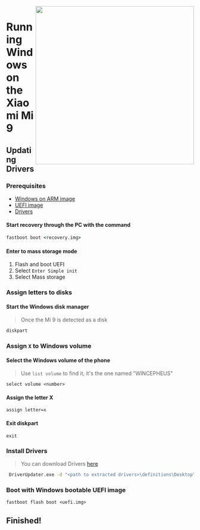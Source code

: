 <img align="right" src="https://github.com/woacepheus/Port-Windows-11-Xiaomi-Mi-9/blob/main/cepheus.png" width="425">


# Running Windows on the Xiaomi Mi 9

## Updating Drivers

### Prerequisites


- [Windows on ARM image](https://uupdump.net/)
- [UEFI image](https://github.com/woacepheus/Port-Windows-11-Xiaomi-Mi-9/releases/download/1.1/samsung.img)
- [Drivers](https://github.com/woacepheus/XiaoMi9-Drivers)

#### Start recovery through the PC with the command

```cmd
fastboot boot <recovery.img>
```


#### Enter to mass storage mode
1. Flash and boot UEFI
2. Select
   `Enter Simple init`
3. Select Mass storage

### Assign letters to disks

#### Start the Windows disk manager

> Once the Mi 9 is detected as a disk

```cmd
diskpart
```


### Assign `X` to Windows volume

#### Select the Windows volume of the phone
> Use `list volume` to find it, it's the one named "WINCEPHEUS"

```diskpart
select volume <number>
```

#### Assign the letter X
```diskpart
assign letter=x
```

#### Exit diskpart
```diskpart
exit
```


### Install Drivers

> You can download Drivers [here](https://github.com/woacepheus/XiaoMi9-Drivers)

```cmd
 DriverUpdater.exe -d "<path to extracted drivers>\definitions\Desktop\ARM64\Internal\cepheus.txt" -r "<path to extracted drivers>" -p <The window drive letter of your phone>:\
```


### Boot with Windows bootable UEFI image

```
fastboot flash boot <uefi.img>
```

## Finished!
